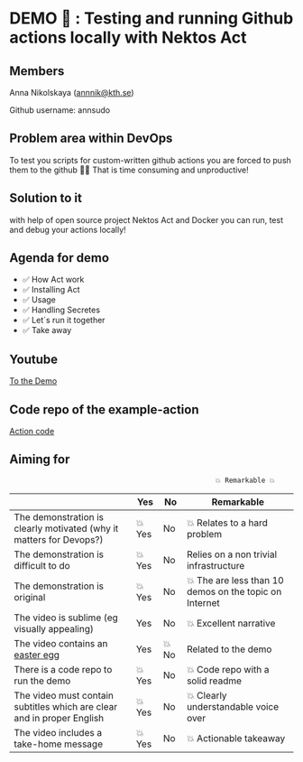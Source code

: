 # DEMO 🎥 : Testing and running Github actions locally with Nektos Act

## Members
Anna Nikolskaya (annnik@kth.se)

Github username: annsudo

## Problem area within DevOps
To test you scripts for custom-written github actions you are forced to push them to the github 🤦‍♀️ That is time consuming and unproductive!

## Solution to it 
with help of open source project Nektos Act and Docker you can run, test and debug your actions locally!

## Agenda for demo 

 - ✅    How Act work
 - ✅    Installing Act
 - ✅    Usage
 - ✅    Handling Secretes
 - ✅    Let´s run it together
 - ✅    Take away

## Youtube
[To the Demo](https://www.youtube.com/watch?v=5hHYUNbdP6M)

## Code repo of the example-action
[Action code](https://github.com/annsudo/discord-comments)

## Aiming for
                                                       💥 Remarkable 💥 
           


|                                             | Yes | No | Remarkable |
|-------------------------------------------- | ----|----|-------------|
|The demonstration is clearly motivated (why it matters for Devops?) | 💥 Yes | No | 💥  Relates to a hard problem |
|The demonstration is difficult to do | 💥 Yes | No | Relies on a non trivial infrastructure |
|The demonstration is original | 💥 Yes | No | 💥 The are less than 10 demos on the topic on Internet |
|The video is sublime (eg visually appealing) | Yes | No | 💥 Excellent narrative |
|The video contains an [easter egg](https://github.com/OrkoHunter/python-easter-eggs) | Yes |💥  No | Related to the demo |
|There is a code repo to run the demo  | 💥 Yes | No | 💥 Code repo with a solid readme |
|The video must contain subtitles which are clear and in proper English | 💥 Yes | No | 💥 Clearly understandable voice over |
|The video includes a take-home message | 💥 Yes | No | 💥 Actionable takeaway |

